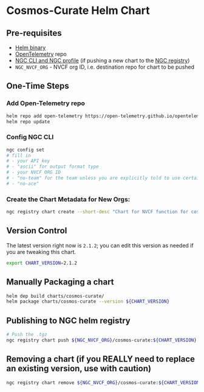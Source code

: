 # Cosmos-Curate Helm Chart

## Pre-requisites
* [Helm binary](https://helm.sh/docs/intro/install/)
* [OpenTelemetry](https://opentelemetry.io/) repo
* [NGC CLI and NGC profile](https://org.ngc.nvidia.com/setup/installers/cli) (if pushing a new chart to the [NGC registry](https://docs.nvidia.com/ngc/gpu-cloud/ngc-private-registry-user-guide/index.html))
* `NGC_NVCF_ORG` - NVCF org ID, i.e. destination repo for chart to be pushed

## One-Time Steps

### Add Open-Telemetry repo
```bash
helm repo add open-telemetry https://open-telemetry.github.io/opentelemetry-helm-charts
helm repo update
```

### Config NGC CLI
```bash
ngc config set
# fill in
# - your API key
# - "ascii" for output format type
# - your NVCF ORG ID
# - "no-team" for the team unless you are explicitly told to use certain NVCF team
# - "no-ace"
```

### Create the Chart Metadata for New Orgs:
```bash
ngc registry chart create --short-desc "Chart for NVCF function for cosmos curate" ${NGC_NVCF_ORG}/cosmos-curate
```

## Version Control
The latest version right now is `2.1.2`; you can edit this version as needed if you are tweaking this chart.
```bash
export CHART_VERSION=2.1.2
```

## Manually Packaging a chart
```bash
helm dep build charts/cosmos-curate/
helm package charts/cosmos-curate --version ${CHART_VERSION}
```

## Publishing to NGC helm registry
```bash
# Push the .tgz
ngc registry chart push ${NGC_NVCF_ORG}/cosmos-curate:${CHART_VERSION}
```

## Removing a chart (if you REALLY need to replace an existing version, use with caution) 
```bash
ngc registry chart remove ${NGC_NVCF_ORG}/cosmos-curate:${CHART_VERSION}
```
